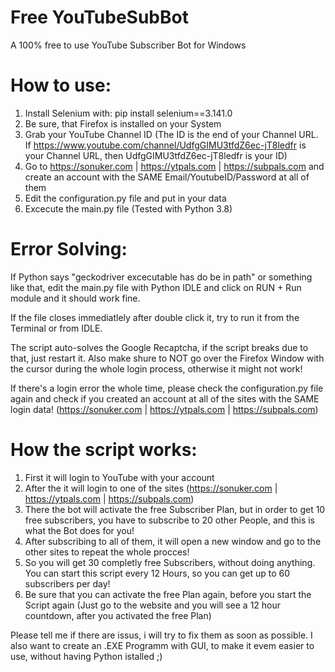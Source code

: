 # Free YouTubeSubBot
A 100% free to use YouTube Subscriber Bot for Windows

# How to use:

1. Install Selenium with: pip install selenium==3.141.0
2. Be sure, that Firefox is installed on your System
3. Grab your YouTube Channel ID (The ID is the end of your Channel URL. If https://www.youtube.com/channel/UdfgGIMU3tfdZ6ec-jT8ledfr is your Channel URL, then       UdfgGIMU3tfdZ6ec-jT8ledfr is your ID)
4. Go to https://sonuker.com | https://ytpals.com | https://subpals.com and create an account with the SAME Email/YoutubeID/Password at all of them
5. Edit the configuration.py file and put in your data
6. Excecute the main.py file (Tested with Python 3.8)

# Error Solving:

If Python says "geckodriver excecutable has do be in path" or something like that, edit the main.py file
with Python IDLE and click on RUN + Run module and it should work fine.

If the file closes immediatlely after double click it, try to run it from the Terminal or from IDLE.

The script auto-solves the Google Recaptcha, if the script breaks due to that, just restart it.
Also make shure to NOT go over the Firefox Window with the cursor during the whole login process, otherwise it might not work!

If there's a login error the whole time, please check the configuration.py file again and check if you created an account at all of the sites
with the SAME login data! (https://sonuker.com | https://ytpals.com | https://subpals.com)

# How the script works:

1. First it will login to YouTube with your  account
2. After the it will login to one of the sites (https://sonuker.com | https://ytpals.com | https://subpals.com)
3. There the bot will activate the free Subscriber Plan, but in order to get 10 free subscribers, you have to subscribe to 20 other People, and this is what the Bot
   does for you!
4. After subscribing to all of them, it will open a new window and go to the other sites to repeat the whole procces!
5. So you will get 30 completly free Subscribers, without doing anything. You can start this script every 12 Hours, so you can get up to 60 subscribers per day!
6. Be sure that you can activate the free Plan again, before you start the Script again (Just go to the website and you will see a 12 hour countdown, after you    activated the free Plan)

Please tell me if there are issus, i will try to fix them as soon as possible. I also want to create an .EXE Programm with GUI, to make it evem easier to use, without
having Python istalled ;)
